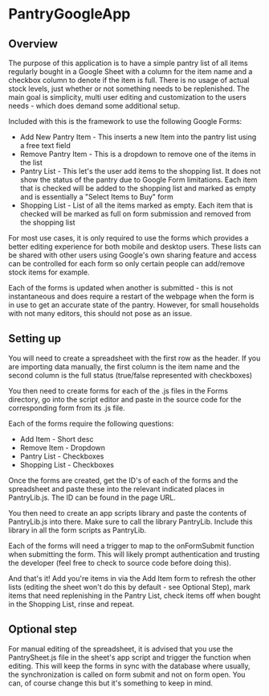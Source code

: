 # PantryGoogleApp

## Overview

The purpose of this application is to have a simple pantry list of all items regularly bought in a Google Sheet with a column for the item name and a checkbox column to denote if the item is full. There is no usage of actual stock levels, just whether or not something needs to be replenished. The main goal is simplicity, multi user editing and customization to the users needs - which does demand some additional setup.

Included with this is the framework to use the following Google Forms:

- Add New Pantry Item - This inserts a new Item into the pantry list using a free text field
- Remove Pantry Item - This is a dropdown to remove one of the items in the list
- Pantry List - This let's the user add items to the shopping list. It does not show the status of the pantry due to Google Form limitations. Each item that is checked will be added to the shopping list and marked as empty and is essentially a "Select Items to Buy" form
- Shopping List - List of all the items marked as empty. Each item that is checked will be marked as full on form submission and removed from the shopping list

For most use cases, it is only required to use the forms which provides a better editing experience for both mobile and desktop users. These lists can be shared with other users using Google's own sharing feature and access can be controlled for each form so only certain people can add/remove stock items for example.

Each of the forms is updated when another is submitted - this is not instantaneous and does require a restart of the webpage when the form is in use to get an accurate state of the pantry. However, for small households with not many editors, this should not pose as an issue.

## Setting up

You will need to create a spreadsheet with the first row as the header. If you are importing data manually, the first column is the item name and the second column is the full status (true/false represented with checkboxes)

You then need to create forms for each of the .js files in the Forms directory, go into the script editor and paste in the source code for the corresponding form from its .js file.

Each of the forms require the following questions:

- Add Item - Short desc
- Remove Item - Dropdown
- Pantry List - Checkboxes
- Shopping List - Checkboxes

Once the forms are created, get the ID's of each of the forms and the spreadsheet and paste these into the relevant indicated places in PantryLib.js. The ID can be found in the page URL.

You then need to create an app scripts library and paste the contents of PantryLib.js into there. Make sure to call the library PantryLib. Include this library in all the form scripts as PantryLib.

Each of the forms will need a trigger to map to the onFormSubmit function when submitting the form. This will likely prompt authentication and trusting the developer (feel free to check to source code before doing this).

And that's it! Add you're items in via the Add Item form to refresh the other lists (editing the sheet won't do this by default - see Optional Step), mark items that need replenishing in the Pantry List, check items off when bought in the Shopping List, rinse and repeat.

## Optional step

For manual editing of the spreadsheet, it is advised that you use the PantrySheet.js file in the sheet's app script and trigger the function when editing. This will keep the forms in sync with the database where usually, the synchronization is called on form submit and not on form open. You can, of course change this but it's something to keep in mind.
